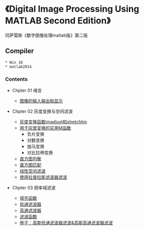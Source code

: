 ﻿# 《Digital Image Processing Using MATLAB Second Edition》
冈萨雷斯《数字图像处理matlab版》第二版  


## Compiler
	* Win 10
	* matlab2014  

### Contents 

- Chpter 01  绪言
	
	- [图像的输入输出和显示](CH01/function_image_input_output_show.m)


- Chpter 02  灰度变换与空间滤波

	- [灰度变换函数imadjust和stretchlim](CH02/fun_imadjust.m)
	- [用于灰度变换的实用M函数](CH02/intrans.m)
		- 负片变换
		- 对数变换
		- 伽马变换
		- 对比拉伸变换
	- [直方图均衡](CH02/demo_histeq.m)
	- [直方图匹配](CH02/manualhist.m)
	- [线性空间滤波](CH02/demo_imfilter.m)
	- [使用拉普拉斯滤波器滤波](CH02/demo_fpspecial.m)

- Chpter 03 频率域滤波

	- [填充函数](CH03/paddedsize.m)
	- [低通滤波器](CH03/lpfilter.m)
	- [高通滤波器](CH03/hpfilter.m)
	- [滤波函数](CH03/dftfilt.m)
	- [例子：高斯低通滤波器滤波&高斯高通滤波器滤波](CH03/demo_guassian_lowpass&highpass_filter.m)


	
